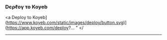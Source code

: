



<h3> Dєρℓογ το Koyeb </h3>

<a Deploy to Koyeb](https://www.koyeb.com/static/images/deploy/button.svg)](https://app.koyeb.com/deploy?...
"
</

---------


